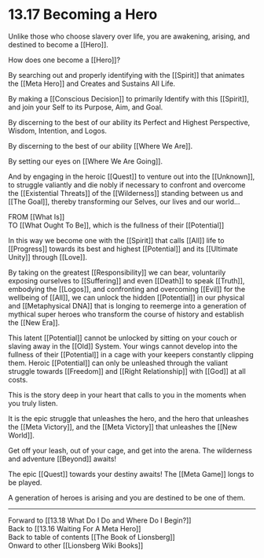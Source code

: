 # 13.17 Becoming a Hero

Unlike those who choose slavery over life, you are awakening, arising, and destined to become a [[Hero]].

How does one become a [[Hero]]?

By searching out and properly identifying with the [[Spirit]] that animates the [[Meta Hero]] and Creates and Sustains All Life.  

By making a [[Conscious Decision]] to primarily Identify with this [[Spirit]], and join your Self to its Purpose, Aim, and Goal. 

By discerning to the best of our ability its Perfect and Highest Perspective, Wisdom, Intention, and Logos. 

By discerning to the best of our ability [[Where We Are]]. 

By setting our eyes on [[Where We Are Going]]. 

And by engaging in the heroic [[Quest]] to venture out into the [[Unknown]], to struggle valiantly and die nobly if necessary to confront and overcome the [[Existential Threats]] of the [[Wilderness]] standing between us and [[The Goal]], thereby transforming our Selves, our lives and our world... 

FROM [[What Is]]  
TO [[What Ought To Be]], which is the fullness of their [[Potential]]  

In this way we become one with the [[Spirit]] that calls [[All]] life to [[Progress]] towards its best and highest [[Potential]] and its [[Ultimate Unity]] through [[Love]]. 

By taking on the greatest [[Responsibility]] we can bear, voluntarily exposing ourselves to [[Suffering]] and even [[Death]] to speak [[Truth]], embodying the [[Logos]], and confronting and overcoming [[Evil]] for the wellbeing of [[All]], we can unlock the hidden [[Potential]] in our physical and [[Metaphysical DNA]] that is longing to reemerge into a generation of mythical super heroes who transform the course of history and establish the [[New Era]]. 

This latent [[Potential]] cannot be unlocked by sitting on your couch or slaving away in the [[Old]] System. Your wings cannot develop into the fullness of their [[Potential]] in a cage with your keepers constantly clipping them. Heroic [[Potential]] can only be unleashed through the valiant struggle towards [[Freedom]] and [[Right Relationship]] with [[God]] at all costs.

This is the story deep in your heart that calls to you in the moments when you truly listen.

It is the epic struggle that unleashes the hero, and the hero that unleashes the [[Meta Victory]], and the [[Meta Victory]] that unleashes the [[New World]].

Get off your leash, out of your cage, and get into the arena. The wilderness and adventure [[Beyond]] awaits! 

The epic [[Quest]] towards your destiny awaits! The [[Meta Game]] longs to be played.

A generation of heroes is arising and you are destined to be one of them.

___

Forward to [[13.18 What Do I Do and Where Do I Begin?]]  
Back to [[13.16 Waiting For A Meta Hero]]  
Back to table of contents [[The Book of Lionsberg]]  
Onward to other [[Lionsberg Wiki Books]]  
